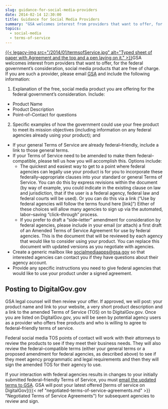 ```yaml
---
slug: guidance-for-social-media-providers
date: 2014-02-14 12:30:00
title: Guidance for Social Media Providers
summary: "GSA welcomes interest from providers that want to offer, for the federal government&#8217;s consideration, social media products that are free of charge. If you are such a provider, please email GSA and include the following information: Explanation of the"
topics:
  - social-media
  - terms-of-service
---
```


[{{< legacy-img src="/2014/01/termsofService.jpg" alt="Typed sheet of paper with Agreement and the top and a pen laying on it." >}}](https://s3.amazonaws.com/digitalgov/_legacy-img/2014/01/termsofService.jpg)GSA welcomes interest from providers that want to offer, for the federal government&#8217;s consideration, social media products that are free of charge. If you are such a provider, please email [GSA](mailto:socialmediaapps@gsa.gov) and include the following information:

  1. Explanation of the free, social media product you are offering for the federal government&#8217;s consideration. Include:

  * Product Name
  * Product Description
  * Point–of–Contact for questions

<ol start="2">
  <li>
    Specific examples of how the government could use your free product to meet its mission objectives (including information on any federal agencies already using your product); and
  </li>
</ol>

  * If your general Terms of Service are already federal–friendly, include a link to those general terms.
  * If your Terms of Service need to be amended to make them federal–compatible, please tell us how you will accomplish this. Options include: 
      * The quickest and easiest way to get to a point where federal agencies can legally use your product is for you to incorporate these federally–appropriate clauses into your standard or general Terms of Service. You can do this by express revisions within the document (by way of example, you could indicate in the existing clause on law and jurisdiction, that if the user is a federal agency, federal law and federal courts will be used). Or you can do this via a link (&#8220;Use by federal agencies will follow the terms found here [link]&#8221;) Either of these choices will allow many agencies to sign up via the automated, labor–saving &#8220;click–through&#8221; process.
      * If you prefer to draft a &#8220;side–letter&#8221; amendment for consideration by federal agencies, please include in your email (or attach) a first draft of an Amended Terms of Service Agreement for use by federal agencies. This is the document that will be reviewed by each agency that would like to consider using your product. You can replace this document with updated versions as you negotiate with agencies.
  * Create a generic mailbox like <socialmediaapps@gsa.gov> so that interested agencies can contact you if they have questions about their agency account.
  * Provide any specific instructions you need to give federal agencies that would like to use your product under a signed agreement.

## Posting to DigitalGov.gov

GSA legal counsel will then review your offer. If approved, we will post: your product name and link to your website, a very short product description and a link to the amended Terms of Service (TOS) on to DigitalGov.gov. Once you are listed on DigitalGov.gov, you will be seen by potential agency users as a provider who offers free products and who is willing to agree to federal–friendly terms of service.

Federal social media TOS points of contact will work with their attorneys to review the products to see if they meet their business needs. They will also review the federal–compatible terms (either your general terms or a proposed amendment for federal agencies, as described above) to see if they meet agency programmatic and legal requirements and then they will sign the amended TOS for their agency to use.

If your interaction with federal agencies results in changes to your initially submitted federal–friendly Terms of Service, you must [email the updated terms to GSA](mailto:socialmediaapps@gsa.gov). GSA will post your latest offered [terms of service on DigitalGov]({{< ref "negotiated-terms-of-service-agreements.md" >}} "Negotiated Terms of Service Agreements") for subsequent agencies to review and sign.
